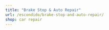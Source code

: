 ```yaml
---
title: "Brake Stop & Auto Repair"
url: /escondido/brake-stop-and-auto-repair/
shop: car repair
---
```

